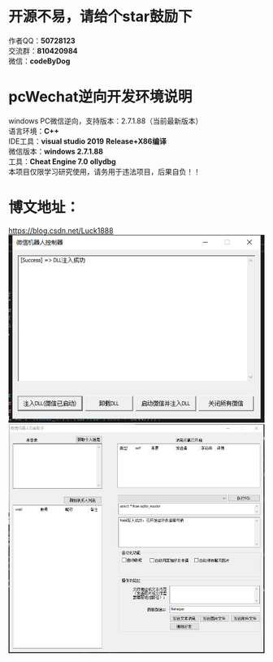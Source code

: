 # 开源不易，请给个star鼓励下
作者QQ：**50728123**  
交流群：**810420984**  
微信：**codeByDog**  
# pcWechat逆向开发环境说明
windows PC微信逆向，支持版本：2.7.1.88（当前最新版本）  
语言环境：**C++**  
IDE工具：**visual studio 2019**  **Release+X86编译**  
微信版本：**windows 2.7.1.88**  
工具：**Cheat Engine 7.0**    **ollydbg**  
本项目仅限学习研究使用，请务用于违法项目，后果自负！！

# 博文地址：
https://blog.csdn.net/Luck1888  
![](images/注入器.png)  
![](images/已完成功能.png)  
